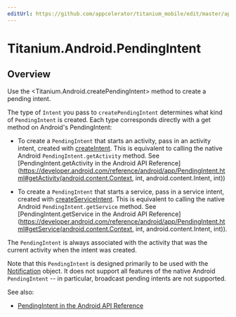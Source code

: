 ```yaml
---
editUrl: https://github.com/appcelerator/titanium_mobile/edit/master/apidoc/Titanium/Android/PendingIntent.yml
---
```

# Titanium.Android.PendingIntent

<TypeHeader/>

## Overview

Use the <Titanium.Android.createPendingIntent> method to create a pending intent.

The type of `Intent` you pass to `createPendingIntent`  determines what kind of 
`PendingIntent` is created.  Each type corresponds directly with a get method on 
Android's PendingIntent:

*   To create a `PendingIntent` that starts an activity, pass in an activity intent, 
    created with [createIntent](Titanium.Android.createIntent). This is equivalent to
    calling the native Android `PendingIntent.getActivity` method. See
    [PendingIntent.getActivity in the Android API Reference](https://developer.android.com/reference/android/app/PendingIntent.html#getActivity(android.content.Context, int, android.content.Intent, int))

*    To create a `PendingIntent` that starts a service, pass in a service intent,
    created with [createServiceIntent](Titanium.Android.createServiceIntent). This is 
     equivalent to calling the native Android `PendingIntent.getService` method. See 
     [PendingIntent.getService in the Android API Reference](https://developer.android.com/reference/android/app/PendingIntent.html#getService(android.content.Context, int, android.content.Intent, int)).

The `PendingIntent` is always associated with the activity that was the current activity
when the intent was created.

Note that this `PendingIntent` is designed primarily to be used with the 
[Notification](Titanium.Android.Notification) object. It does not support all features 
of the native Android `PendingIntent` -- in particular, 
broadcast pending intents are not supported.

See also: 

*   [PendingIntent in the Android API Reference](https://developer.android.com/reference/android/app/PendingIntent.html)

<ApiDocs/>
